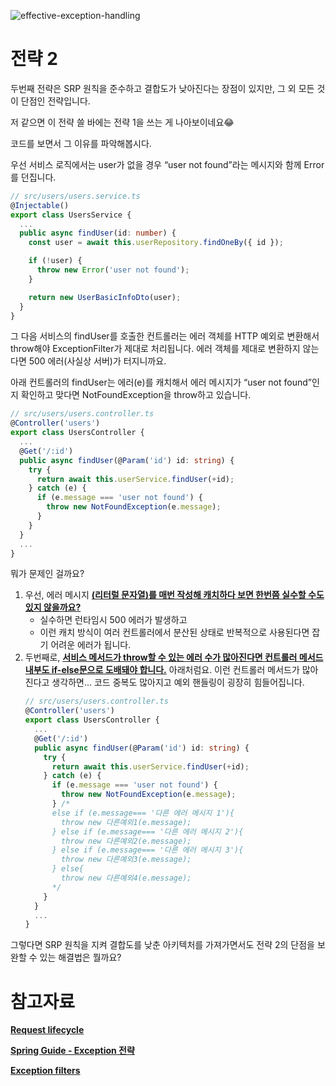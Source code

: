 ![effective-exception-handling](https://user-images.githubusercontent.com/30682847/221781417-091438ba-81b3-4dfd-885a-e7731f5af52e.png)

# 전략 2
두번째 전략은  SRP 원칙을 준수하고 결합도가 낮아진다는 장점이 있지만, 그 외 모든 것이 단점인 전략입니다.

저 같으면 이 전략 쓸 바에는 전략 1을 쓰는 게 나아보이네요😂 

코드를 보면서 그 이유를 파악해봅시다.

우선 서비스 로직에서는 user가 없을 경우 “user not found”라는 메시지와 함께 Error를 던집니다.

```typescript
// src/users/users.service.ts
@Injectable()
export class UsersService {
  ...
  public async findUser(id: number) {
    const user = await this.userRepository.findOneBy({ id });

    if (!user) {
      throw new Error('user not found');
    }

    return new UserBasicInfoDto(user);
  }
}
```

그 다음 서비스의 findUser를 호출한 컨트롤러는 에러 객체를 HTTP 예외로 변환해서 throw해야 ExceptionFilter가 제대로 처리됩니다. 에러 객체를 제대로 변환하지 않는다면 500 에러(사실상 서버)가 터지니까요.

아래 컨트롤러의 findUser는 에러(e)를 캐치해서 에러 메시지가 “user not found”인지 확인하고 맞다면 NotFoundException을 throw하고 있습니다.

```typescript
// src/users/users.controller.ts
@Controller('users')
export class UsersController {
  ...
  @Get('/:id')
  public async findUser(@Param('id') id: string) {
    try {
      return await this.userService.findUser(+id);
    } catch (e) {
      if (e.message === 'user not found') {
        throw new NotFoundException(e.message);
      }
    }
  }
  ...
}
```

뭐가 문제인 걸까요?

1. 우선, 에러 메시지 <u>**(리터럴 문자열)를 매번 작성해 캐치하다 보면 한번쯤 실수할 수도 있지 않을까요?**</u>
   * 실수하면 런타임시 500 에러가 발생하고
   * 이런 캐치 방식이 여러 컨트롤러에서 분산된 상태로 반복적으로 사용된다면 잡기 어려운 에러가 됩니다.
2. 두번째로, <u>**서비스 메서드가 throw할 수 있는 에러 수가 많아진다면 컨트롤러 메서드 내부도 if-else문으로 도배돼야 합니다.**</u> 아래처럼요. 이런 컨트롤러 메서드가 많아진다고 생각하면… 코드 중복도 많아지고 예외 핸들링이 굉장히 힘들어집니다.
    ```typescript
    // src/users/users.controller.ts
    @Controller('users')
    export class UsersController {
      ...	
      @Get('/:id')
      public async findUser(@Param('id') id: string) {
        try {
          return await this.userService.findUser(+id);
        } catch (e) {
          if (e.message === 'user not found') {
            throw new NotFoundException(e.message);
          } /*
          else if (e.message=== '다른 에러 메시지 1'){
            throw new 다른예외1(e.message);
          } else if (e.message=== '다른 에러 메시지 2'){
            throw new 다른예외2(e.message);
          } else if (e.message=== '다른 에러 메시지 3'){
            throw new 다른예외3(e.message);
          } else{
            throw new 다른예외4(e.message);
          */
        }
      }
      ...
    }
    ```

그렇다면 SRP 원칙을 지켜 결합도를 낮춘 아키텍처를 가져가면서도 전략 2의 단점을 보완할 수 있는 해결법은 뭘까요?

# 참고자료

**[Request lifecycle](https://docs.nestjs.com/faq/request-lifecycle)**

**[Spring Guide - Exception 전략](https://cheese10yun.github.io/spring-guide-exception/)**

**[Exception filters](https://docs.nestjs.com/exception-filters)**